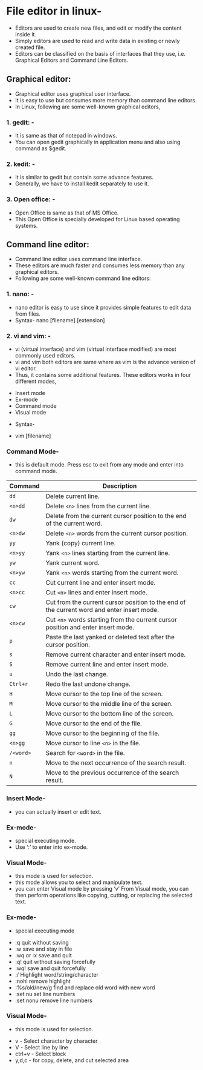 # File editor in linux-
- Editors are used to create new files, and edit or modify the content inside it.
- Simply editors are used to read and write data in existing or newly created file.
- Editors can be classified on the basis of interfaces that they use, i.e. Graphical Editors and Command Line Editors. 
## Graphical editor: 
- Graphical editor uses graphical user interface.
- It is easy to use but consumes more memory than command line editors.
- In Linux, following are some well-known graphical editors, 
### 1. gedit: -
- It is same as that of notepad in windows.
- You can open gedit graphically in application menu and also using command as $gedit. 

### 2. kedit: -
- It is similar to gedit but contain some advance features.
-  Generally, we have to install kedit separately to use it. 

### 3. Open office: - 
- Open Office is same as that of MS Office.
- This Open Office is specially developed for Linux based operating systems.
## Command line editor: 
- Command line editor uses command line interface.
- These editors are much faster and consumes less memory than any graphical editors.
- Following are some well-known command line editors:
### 1. nano: - 
- nano editor is easy to use since it provides simple features to edit data from files.
- Syntax- 
nano [filename].[extension] 
### 2. vi and vim: -
- vi (virtual interface) and vim (virtual interface modified) are most commonly used editors.
- vi and vim both editors are same where as vim is the advance version of vi editor.
- Thus, it contains some additional features. These editors works in four different modes, 
* Insert mode 
* Ex-mode 
* Command mode 
* Visual mode
- Syntax- 
* vim [filename]  
### Command Mode-
- this is default mode. Press esc to exit from any mode and enter into command mode.

  
| Command | Description |
|---------|-------------|
| `dd` | Delete current line. |
| `<n>dd` | Delete `<n>` lines from the current line. |
| `dw` | Delete from the current cursor position to the end of the current word. |
| `<n>dw` | Delete `<n>` words from the current cursor position. |
| `yy` | Yank (copy) current line. |
| `<n>yy` | Yank `<n>` lines starting from the current line. |
| `yw` | Yank current word. |
| `<n>yw` | Yank `<n>` words starting from the current word. |
| `cc` | Cut current line and enter insert mode. |
| `<n>cc` | Cut `<n>` lines and enter insert mode. |
| `cw` | Cut from the current cursor position to the end of the current word and enter insert mode. |
| `<n>cw` | Cut `<n>` words starting from the current cursor position and enter insert mode. |
| `p` | Paste the last yanked or deleted text after the cursor position. |
| `s` | Remove current character and enter insert mode. |
| `S` | Remove current line and enter insert mode. |
| `u` | Undo the last change. |
| `Ctrl+r` | Redo the last undone change. |
| `H` | Move cursor to the top line of the screen. |
| `M` | Move cursor to the middle line of the screen. |
| `L` | Move cursor to the bottom line of the screen. |
| `G` | Move cursor to the end of the file. |
| `gg` | Move cursor to the beginning of the file. |
| `<n>gg` | Move cursor to line `<n>` in the file. |
| `/<word>` | Search for `<word>` in the file. |
| `n` | Move to the next occurrence of the search result. |
| `N` | Move to the previous occurrence of the search result. |

### Insert Mode-
- you can actually insert or edit text. 
### Ex-mode-
- special executing mode.
- Use ‘:’ to enter into ex-mode. 
### Visual Mode- 
- this mode is used for selection.
- this mode allows you to select and manipulate text.
- you can enter Visual mode by pressing ‘v’ From Visual mode, you can then perform operations like copying, cutting, or replacing the selected text.
### Ex-mode-
- special executing mode 
* :q 	quit without saving
* :w 	save and stay in file
* :wq or :x 	save and quit
* :q! 	quit without saving forcefully
* :wq! 	save and quit forcefully
* :/<word>   Highlight word/string/character
* :nohl   remove highlight
* :%s/old/new/g   find and replace old word with new word
* :set nu   set line numbers
* :set nonu   remove line numbers

### Visual Mode-
- this mode is used for selection. 
* v - Select character by character 	
* V - Select line by line 	
* ctrl+v - Select block 	
* y,d,c - for copy, delete, and cut selected area 	



	

 






